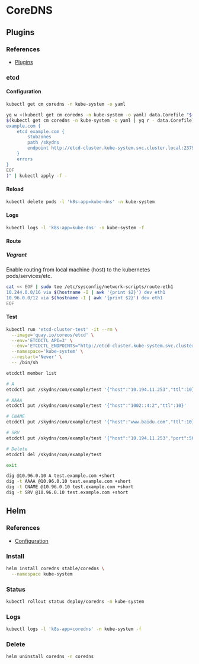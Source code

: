 # CoreDNS

## Plugins

### References

- [Plugins](https://github.com/coredns/coredns/tree/master/plugin)

### etcd

#### Configuration

```sh
kubectl get cm coredns -n kube-system -o yaml
```

```sh
yq w <(kubectl get cm coredns -n kube-system -o yaml) data.Corefile "$(cat << EOF
$(kubectl get cm coredns -n kube-system -o yaml | yq r - data.Corefile)
example.com {
    etcd example.com {
        stubzones
        path /skydns
        endpoint http://etcd-cluster.kube-system.svc.cluster.local:2379
    }
    errors
}
EOF
)" | kubectl apply -f -
```

#### Reload

```sh
kubectl delete pods -l 'k8s-app=kube-dns' -n kube-system
```

#### Logs

```sh
kubectl logs -l 'k8s-app=kube-dns' -n kube-system -f
```

#### Route

##### Vagrant

Enable routing from local machine (host) to the kubernetes pods/services/etc.

```sh
cat << EOF | sudo tee /etc/sysconfig/network-scripts/route-eth1
10.244.0.0/16 via $(hostname -I | awk '{print $2}') dev eth1
10.96.0.0/12 via $(hostname -I | awk '{print $2}') dev eth1
EOF
```

#### Test

```sh
kubectl run 'etcd-cluster-test' -it --rm \
  --image='quay.io/coreos/etcd' \
  --env='ETCDCTL_API=3' \
  --env='ETCDCTL_ENDPOINTS="http://etcd-cluster.kube-system.svc.cluster.local:2379"' \
  --namespace='kube-system' \
  --restart='Never' \
  -- /bin/sh
```

```sh
etcdctl member list

# A
etcdctl put /skydns/com/example/test '{"host":"10.194.11.253","ttl":10}'

# AAAA
etcdctl put /skydns/com/example/test '{"host":"1002::4:2","ttl":10}'

# CNAME
etcdctl put /skydns/com/example/test '{"host":"www.baidu.com","ttl":10}'

# SRV
etcdctl put /skydns/com/example/test '{"host":"10.194.11.253","port":5000,"ttl":10}'

# Delete
etcdctl del /skydns/com/example/test

exit
```

```sh
dig @10.96.0.10 A test.example.com +short
dig -t AAAA @10.96.0.10 test.example.com +short
dig -t CNAME @10.96.0.10 test.example.com +short
dig -t SRV @10.96.0.10 test.example.com +short
```

## Helm

### References

- [Configuration](https://github.com/helm/charts/tree/master/stable/coredns#configuration)

### Install

```sh
helm install coredns stable/coredns \
  --namespace kube-system
```

### Status

```sh
kubectl rollout status deploy/coredns -n kube-system
```

### Logs

```sh
kubectl logs -l 'k8s-app=coredns' -n kube-system -f
```

### Delete

```sh
helm uninstall coredns -n coredns
```
